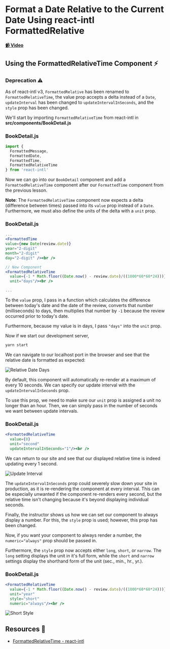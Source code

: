 # Format a Date Relative to the Current Date Using react-intl FormattedRelative

**[📹 Video](https://egghead.io/lessons/react-format-a-date-relative-to-the-current-date-using-react-intl-formattedrelative)**

## Using the FormattedRelativeTime Component ⚡
### Deprecation ⚠
As of react-intl v3, `FormattedRelative` has been renamed to `FormattedRelativeTime`, the value prop accepts a delta instead of a `Date`, `updateInterval` has been changed to `updateIntervalInSeconds`, and the `style` prop has been changed.

We'll start by importing `FormattedRelativeTime` from react-intl in **src/components/BookDetail.js**
### BookDetail.js
```js
import { 
  FormattedMessage,
  FormattedDate,
  FormattedTime,
  FormattedRelativeTime
} from 'react-intl' 
```
Now we can go into our `BookDetail` component and add a `FormattedRelativeTime` component after our `FormattedTime` component from the previous lesson.

**Note**: The `FormattedRelativeTime` component now expects a delta (difference between times) passed into its `value` prop instead of a `Date`. Furthermore, we must also define the units of the delta with a `unit` prop.

### BookDetail.js
```jsx
...
<FormattedTime
value={new Date(review.date)}
year="2-digit"
month="2-digit"
day="2-digit" /><br />

// New Component
<FormattedRelativeTime 
  value={-1 * Math.floor((Date.now() - review.date)/((1000*60*60*24)))} 
  unit="days"/><br />

...
```

To the `value` prop, I pass in a function which calculates the difference between today's date and the date of the review, converts that number (milliseconds) to days, then multiplies that number by `-1` because the review occurred prior to today's date.

Furthermore, because my value is in days, I pass `"days"` into the `unit` prop. 

Now if we start our development server,
```bash
yarn start
```
We can navigate to our localhost port in the browser and see that the relative date is formatted as expected:

![Relative Date Days](https://res.cloudinary.com/dg3gyk0gu/image/upload/v1596732367/transcript-images/06-format-a-date-relative-to-the-current-date-using-react-intl-formatted-relative-relative-date-days.png)

By default, this component will automatically re-render at a maximum of every 10 seconds. We can specify our update interval with the `updateIntervalInSeconds` prop.

To use this prop, we need to make sure our `unit` prop is assigned a unit no longer than an hour. Then, we can simply pass in the number of seconds we want between update intervals.
### BookDetail.js
```jsx
<FormattedRelativeTime 
  value={0}
  unit="second"
  updateIntervalInSeconds="1"/><br />
```

We can return to our site and see that our displayed relative time is indeed updating every 1 second.

![Update Interval](https://res.cloudinary.com/dg3gyk0gu/image/upload/v1596732367/transcript-images/06-format-a-date-relative-to-the-current-date-using-react-intl-formatted-relative-update-interval.gif)

The `updateIntervalInSeconds` prop could severely slow down your site in production, as it is re-rendering the component at every interval. This can be especially unwanted if the component re-renders every second, but the relative time isn't changing because it's beyond displaying individual seconds.

Finally, the instructor shows us how we can set our component to always display a number. For this, the `style` prop is used; however, this prop has been changed.

Now, if you want your component to always render a number, the `numeric="always"` prop should be passed in.

Furthermore, the `style` prop now accepts either `long`, `short`, or `narrow`. The `long` setting displays the unit in it's full form, while the `short` and `narrow` settings display the shorthand form of the unit (sec., min., hr., yr.).

### BookDetail.js
```jsx
<FormattedRelativeTime 
  value={-1 * Math.floor((Date.now() - review.date)/((1000*60*60*24)))}
  unit="year"
  style="short"
  numeric="always"/><br />
```

![Short Style](https://res.cloudinary.com/dg3gyk0gu/image/upload/v1596732367/transcript-images/06-format-a-date-relative-to-the-current-date-using-react-intl-formatted-relative-short.png)

## Resources 📖
- [FormattedRelativeTime - react-intl](https://formatjs.io/docs/react-intl/components/#formattedrelativetime)